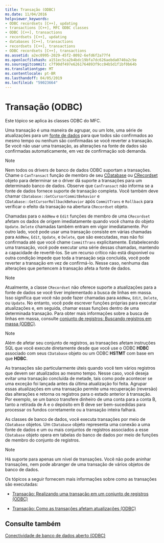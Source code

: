 ```yaml
---
title: Transação (ODBC)
ms.date: 11/04/2016
helpviewer_keywords:
- ODBC recordsets [C++], updating
- transactions [C++], MFC ODBC classes
- ODBC [C++], transactions
- recordsets [C++], updating
- databases [C++], transactions
- recordsets [C++], transactions
- ODBC recordsets [C++], transactions
ms.assetid: a2ec0995-2029-45f2-8092-6efd6f2a77f4
ms.openlocfilehash: a151ec5ca2b4bdc19bfa7dc626aebda0740a2c9e
ms.sourcegitcommit: c7f90df497e6261764893f9cc04b5d1f1bf0b64b
ms.translationtype: MT
ms.contentlocale: pt-BR
ms.lasthandoff: 04/05/2019
ms.locfileid: "59023664"
---
```

# <a name="transaction-odbc"></a>Transação (ODBC)

Este tópico se aplica às classes ODBC do MFC.

Uma transação é uma maneira de agrupar, ou um lote, uma série de atualizações para um [fonte de dados](../../data/odbc/data-source-odbc.md) para que todos são confirmados ao mesmo tempo ou nenhum são confirmadas se você reverter a transação. Se você não usar uma transação, as alterações na fonte de dados são confirmadas automaticamente, em vez de confirmação sob demanda.

> [!NOTE]
>  Nem todos os drivers de banco de dados ODBC suportam a transações. Chame o `CanTransact` função de membro de seu [CDatabase](../../mfc/reference/cdatabase-class.md) ou [CRecordset](../../mfc/reference/crecordset-class.md) objeto para determinar se o driver dá suporte a transações para um determinado banco de dados. Observe que `CanTransact` não informa se a fonte de dados fornece suporte de transação completa. Você também deve chamar `CDatabase::GetCursorCommitBehavior` e `CDatabase::GetCursorRollbackBehavior` após `CommitTrans` e `Rollback` para verificar o efeito da transação na abertura `CRecordset` objeto.

Chamadas para o `AddNew` e `Edit` funções de membro de uma `CRecordset` afetam os dados de origem imediatamente quando você chama do objeto `Update`. `Delete` chamadas também entram em vigor imediatamente. Por outro lado, você pode usar uma transação consiste em várias chamadas para `AddNew`, `Edit`, `Update`, e `Delete`, que são executadas, mas não foi confirmada até que você chame `CommitTrans` explicitamente. Estabelecendo uma transação, você pode executar uma série dessas chamadas, mantendo a capacidade de revertê-los. Se um recurso crítico não está disponível ou outra condição impede que toda a transação seja concluída, você pode reverter a transação em vez de confirmá-lo. Nesse caso, nenhuma das alterações que pertencem à transação afeta a fonte de dados.

> [!NOTE]
>  Atualmente, a classe `CRecordset` não oferece suporte a atualizações para a fonte de dados se você tiver implementado a busca de linhas em massa. Isso significa que você não pode fazer chamadas para `AddNew`, `Edit`, `Delete`, ou `Update`. No entanto, você pode escrever funções próprias para executar atualizações e, em seguida, chamar essas funções dentro de uma determinada transação. Para obter mais informações sobre a busca de linhas em massa, consulte [conjunto de registros: Buscando registros em massa (ODBC)](../../data/odbc/recordset-fetching-records-in-bulk-odbc.md).

> [!NOTE]
>  Além de afetar seu conjunto de registros, as transações afetam instruções SQL que você execute diretamente desde que você use o ODBC **HDBC** associado com seus `CDatabase` objeto ou um ODBC **HSTMT** com base em que **HDBC**.

As transações são particularmente úteis quando você tem vários registros que devem ser atualizados ao mesmo tempo. Nesse caso, você deseja evitar uma transação concluída de metade, tais como pode acontecer se uma exceção foi lançada antes da última atualização foi feita. Agrupar essas atualizações em uma transação permite uma recuperação (reversão) das alterações e retorna os registros para o estado anterior à transação. Por exemplo, se um banco transfere dinheiro de uma conta para a conta B, tanto a retirada de A e o depósito em B deve ser bem-sucedidas para processar os fundos corretamente ou a transação inteira falhará.

As classes de banco de dados, você executa transações por meio de `CDatabase` objetos. Um `CDatabase` objeto representa uma conexão a uma fonte de dados e um ou mais conjuntos de registros associados a esse `CDatabase` objeto opera em tabelas do banco de dados por meio de funções de membro do conjunto de registros.

> [!NOTE]
>  Há suporte para apenas um nível de transações. Você não pode aninhar transações, nem pode abranger de uma transação de vários objetos de banco de dados.

Os tópicos a seguir fornecem mais informações sobre como as transações são executadas:

- [Transação: Realizando uma transação em um conjunto de registros (ODBC)](../../data/odbc/transaction-performing-a-transaction-in-a-recordset-odbc.md)

- [Transação: Como as transações afetam atualizações (ODBC)](../../data/odbc/transaction-how-transactions-affect-updates-odbc.md)

## <a name="see-also"></a>Consulte também

[Conectividade de banco de dados aberto (ODBC)](../../data/odbc/open-database-connectivity-odbc.md)
